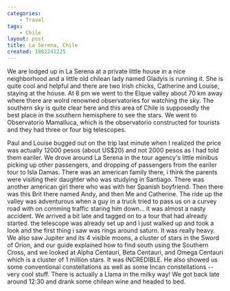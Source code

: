 ```yaml
---
categories:
    - Travel
tags:
    - Chile
layout: post
title: La Serena, Chile
created: 1082241225
---
```

We are lodged up in La Serena at a private little house in a nice neighborhood and a little old chilean lady named Gladyis is running it. She is quite cool and helpful and there are two Irish chicks, Catherine and Louise, staying at the house.  <!--more--> At 8 pm we went to the Elque valley about 70 km away where there are wolrd renowned observatories for watching the sky.  The southern sky is quite clear here and this area of Chile is supposedly the best place in the southern hemisphere to see the stars. We went to Observatorio Mamalluca, which is the observatorio constructed for tourists and they had three or four big telescopes.

Paul and Louise bugged out on the trip last minute when I realized the price was actually 12000 pesos (about US$20) and not 2000 pesos as I had told them eariler.  We drove around La Serena in the tour agency's little minibus picking up other passengers, and dropping of passengers from the eariler tour to Isla Damas.  There was an american family there, i think the parents were visiting their daughter who was studying in Santiago.  There was another american girl there who was with her Spanish boyfriend. Then there was this Brit there named Andy, and then Me and Catherine. The ride up the valley was adventurous when a guy in a truck tried to pass us on a curvey road with on comming traffic staring him down... it was almost a nasty accident.  We arrived a bit late and tagged on to a tour that had already started. the telescope was already set up and I just walked up and took a look and the first thing i saw was rings around saturn.  It was really heavy.  We also saw Jupiter and its 4 visible moons,  a cluster of stars in the Sword of Orion,  and our guide explained how to find south using the Southern Cross, and we looked at Alpha Centauri, Beta Centauri, and Omega Centauri which is a cluster of 1 million stars. It was INCREDIBLE. He also showed us some conventional constellations as well as some Incan constellations -- very cool stuff.  There is actually a Llama in the milky way! We got back late around 12:30 and drank some chilean wine and headed to bed.
